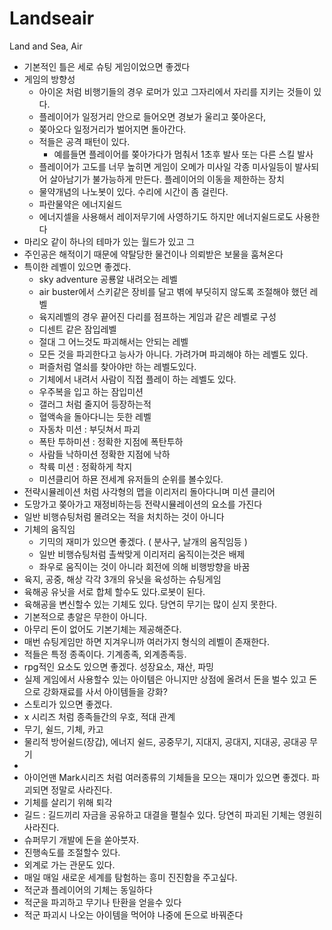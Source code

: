 # Landseair
Land and Sea, Air

- 기본적인 틀은 세로 슈팅 게임이었으면 좋겠다
- 게임의 방향성
    - 아이온 처럼 비행기들의 경우 로머가 있고 그자리에서 자리를 지키는 것들이 있다.
    - 플레이어가 일정거리 안으로 들어오면 경보가 울리고 쫒아온다,
    - 쫒아오다 일정거리가 벌어지면 돌아간다.
    - 적들은 공격 패턴이 있다.
        - 예를들면 플레이어를 쫒아가다가 멈춰서 1초후 발사 또는 다른 스킬 발사
    - 플레이어가 고도를 너무 높히면 게임이 오메가 미사일 각종 미사일등이 발사되어 살아남기가 불가능하게 만든다. 플레이어의 이동을 제한하는 장치
    - 물약개념의 나노봇이 있다. 수리에 시간이 좀 걸린다.
    - 파란물약은 에너지쉴드
    - 에너지셀을 사용해서 레이저무기에 사영하기도 하지만 에너지쉴드로도 사용한다
- 마리오 같이 하나의 테마가 있는 월드가 있고 그 
- 주인공은 해적이기 때문에 약탈당한 물건이나 의뢰받은 보물을 훔쳐온다
- 특이한 레벨이 있으면 좋겠다.
    - sky adventure 공룡알 내려오는 레벨
    - air buster에서 스키같은 장비를 달고 벾에 부딧히지 않도록 조절해야 했던 레벨
    - 육지레벨의 경우 끝어진 다리를 점프하는 게임과 같은 레벨로 구성
    - 디센트 같은 잠입레벨
    - 절대 그 어느것도 파괴해서는 안되는 레벨
    - 모든 것을 파괴한다고 능사가 아니다. 가려가며 파괴해야 하는 레벨도 있다.
    - 퍼즐처럼 열쇠를 찾아야만 하는 레벨도있다.
    - 기체에서 내려서 사람이 직접 플레이 하는 레벨도 있다.
    - 우주복을 입고 하는 잠입미션
    - 갤러그 처럼 줄지어 등장하는적
    - 혈액속을 돌아다니는 듯한 레벨
    - 자동차 미션 : 부딧쳐서 파괴
    - 폭탄 투하미션 : 정확한 지점에 폭탄투하
    - 사람들 낙하미션 정확한 지점에 낙하
    - 착륙 미션 : 정확하게 착지
    - 미션클리어 하묜 전세계 유저들의 순위를 볼수있다.
- 전략시뮬레이션 처럼 사각형의 맵을 이리저리 돌아다니며 미션 클리어
- 도망가고 쫒아가고 재정비하는등 전략시뮬레이션의 요소를 가진다
- 일반 비행슈팅처럼 몰려오는 적을 처치하는 것이 아니다
- 기체의 움직임
    - 기믹의 재미가 있으면 좋겠다. ( 분사구, 날개의 움직임등 )
    - 일반 비행슈팅처럼 촐싹맞게 이리저리 움직이는것은 배제
    - 좌우로 움직이는 것이 아니라 회전에 의해 비행방향을 바꿈 
- 육지, 공중, 해상 각각 3개의 유닛을 육성하는 슈팅게임
- 육해공 유닛을 서로 합체 할수도 있다.로봇이 된다.
- 육해공을 변신할수 있는 기체도 있다. 당연히 무기는 많이 싣지 못한다.
- 기본적으로 총알은 무한이 아니다.
- 아무리 돈이 없어도 기본기체는 제공해준다.
- 매번 슈팅게임만 하면 지겨우니까 여러가지 형식의 레벨이 존재한다.
- 적들은 특정 종족이다. 기계종족, 외계종족등.
- rpg적인 요소도 있으면 좋겠다. 성장요소, 재산, 파밍
- 실제 게임에서 사용할수 있는 아이템은 아니지만 상점에 올려서 돈을 벌수 있고 돈으로 강화재료를 사서 아이템들을 강화?
- 스토리가 있으면 좋겠다.
- x 시리즈 처럼 종족들간의 우호, 적대 관계
- 무기, 쉴드, 기체, 카고
- 물리적 방어쉴드(장갑), 에너지 쉴드, 공중무기, 지대지, 공대지, 지대공, 공대공 무기
- 
- 아이언맨 Mark시리즈 처럼 여러종류의 기체들을 모으는 재미가 있으면 좋겠다. 파괴되면 정말로 사라진다.
- 기체를 살리기 위해 퇴각
- 길드 : 길드끼리 자금을 공유하고 대결을 펼칠수 있다. 당연히 파괴된 기체는 영원히 사라진다.
- 슈퍼무기 개발에 돈을 쏟아붓자.
- 진행속도를 조절할수 있다.
- 외계로 가는 관문도 있다. 
- 매일 매일 새로운 세계를 탐험하는 흥미 진진함을 주고싶다.
- 적군과 플레이어의 기체는 동일하다
- 적군을 파괴하고 무기나 탄환을 얻을수 있다
- 적군 파괴시 나오는 아이템을 먹어야 나중에 돈으로 바꿔준다
